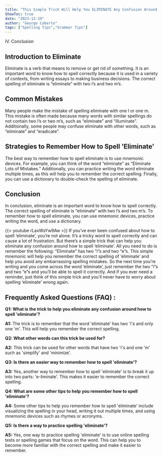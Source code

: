 ```yaml
---
title: "This Simple Trick Will Help You ELIMINATE Any Confusion Around How to Spell 'Eliminate'!"
ShowToc: true 
date: "2023-12-19"
author: "George Caberto" 
tags: ["Spelling Tips","Grammar Tips"]
---
```

IV. Conclusion

## Introduction to Eliminate 

Eliminate is a verb that means to remove or get rid of something. It is an important word to know how to spell correctly because it is used in a variety of contexts, from writing essays to making business decisions. The correct spelling of eliminate is “eliminate” with two l’s and two m’s. 

## Common Mistakes 

Many people make the mistake of spelling eliminate with one l or one m. This mistake is often made because many words with similar spellings do not contain two l’s or two m’s, such as “eliminate” and “illuminate”. Additionally, some people may confuse eliminate with other words, such as “eliminate” and “eradicate”. 

## Strategies to Remember How to Spell 'Eliminate' 

The best way to remember how to spell eliminate is to use mnemonic devices. For example, you can think of the word “eliminate” as “Eliminate Lots of Mistakes.” Additionally, you can practice writing the word eliminate multiple times, as this will help you to remember the correct spelling. Finally, you can use a dictionary to double-check the spelling of eliminate. 

## Conclusion 

In conclusion, eliminate is an important word to know how to spell correctly. The correct spelling of eliminate is “eliminate” with two l’s and two m’s. To remember how to spell eliminate, you can use mnemonic devices, practice writing the word, and use a dictionary.

{{< youtube rLaxWsYw9Aw >}} 
If you’ve ever been confused about how to spell ‘eliminate’, you’re not alone. It’s a tricky word to spell correctly and can cause a lot of frustration. But there’s a simple trick that can help you eliminate any confusion around how to spell ‘eliminate’. All you need to do is remember the following: “Eliminate” has two “i”s and two “e”s. This simple mnemonic will help you remember the correct spelling of ‘eliminate’ and help you avoid any embarrassing spelling mistakes. So the next time you’re writing and you come across the word ‘eliminate’, just remember the two “i”s and two “e”s and you’ll be able to spell it correctly. And if you ever need a reminder, just think of this simple trick and you’ll never have to worry about spelling ‘eliminate’ wrong again.

## Frequently Asked Questions (FAQ) :
**Q1: What is the trick to help you eliminate any confusion around how to spell 'eliminate'?**

**A1:** The trick is to remember that the word 'eliminate' has two 'i's and only one 'm'. This will help you remember the correct spelling. 

**Q2: What other words can this trick be used for?**

**A2:** This trick can be used for other words that have two 'i's and one 'm' such as 'simplify' and 'minimize'. 

**Q3: Is there an easier way to remember how to spell 'eliminate'?**

**A3:** Yes, another way to remember how to spell 'eliminate' is to break it up into two parts: 'e-liminate'. This makes it easier to remember the correct spelling. 

**Q4: What are some other tips to help you remember how to spell 'eliminate'?**

**A4:** Some other tips to help you remember how to spell 'eliminate' include visualizing the spelling in your head, writing it out multiple times, and using mnemonic devices such as rhymes or acronyms. 

**Q5: Is there a way to practice spelling 'eliminate'?**

**A5:** Yes, one way to practice spelling 'eliminate' is to use online spelling tests or spelling games that focus on the word. This can help you to become more familiar with the correct spelling and make it easier to remember.





